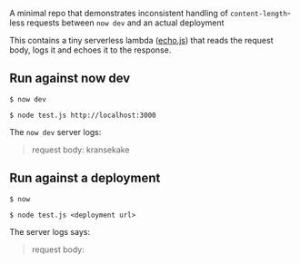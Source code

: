 
A minimal repo that demonstrates inconsistent handling of `content-length`-less requests between `now dev` and an actual deployment

This contains a tiny serverless lambda ([echo.js](https://github.com/bjoerge/now-content-length-repro/blob/master/echo.js)) that reads the request body, logs it and echoes it to the response.

## Run against now dev
    
    $ now dev
    
    $ node test.js http://localhost:3000

   The `now dev` server logs:
  >  request body: kransekake

## Run against a deployment

    $ now
    
    $ node test.js <deployment url>

   The server logs says:
  >  request body:
 
